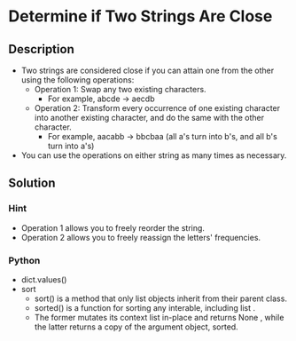 # Determine if Two Strings Are Close

## Description

* Two strings are considered close if you can attain one from the other using the following operations:
  * Operation 1: Swap any two existing characters.
    * For example, abcde -> aecdb
  * Operation 2: Transform every occurrence of one existing character into another existing character, and do the same with the other character.
    * For example, aacabb -> bbcbaa (all a's turn into b's, and all b's turn into a's)
* You can use the operations on either string as many times as necessary.

## Solution

### Hint

* Operation 1 allows you to freely reorder the string.
* Operation 2 allows you to freely reassign the letters' frequencies.

### Python

* dict.values()
* sort
  * sort() is a method that only list objects inherit from their parent class. 
  * sorted() is a function for sorting any interable, including list . 
  * The former mutates its context list in-place and returns None , while the latter returns a copy of the argument object, sorted.
